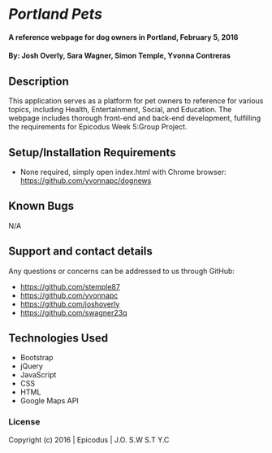 # _Portland Pets_

#### A reference webpage for dog owners in Portland, February 5, 2016

#### By: Josh Overly, Sara Wagner, Simon Temple, Yvonna Contreras

## Description

This application serves as a platform for pet owners to reference for various topics, including Health, Entertainment, Social, and Education. The webpage includes thorough front-end and back-end development, fulfilling the requirements for Epicodus Week 5:Group Project.

## Setup/Installation Requirements

* None required, simply open index.html with Chrome browser: https://github.com/yvonnapc/dognews

## Known Bugs

N/A

## Support and contact details

Any questions or concerns can be addressed to us through GitHub:
* https://github.com/stemple87
* https://github.com/yvonnapc
* https://github.com/joshoverly
* https://github.com/swagner23q

## Technologies Used

* Bootstrap
* jQuery
* JavaScript
* CSS
* HTML
* Google Maps API

### License

Copyright (c) 2016 |   Epicodus   |   J.O.  S.W  S.T  Y.C  
